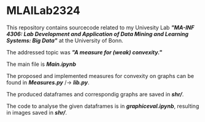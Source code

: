 # MLAILab2324

This repository contains sourcecode related to my Univesity Lab **_"MA-INF 4306: Lab Development and Application of Data Mining and Learning Systems: Big Data"_** at the University of Bonn.

The addressed topic was **_"A measure for (weak) convexity."_**

The main file is **_Main.ipynb_**

The proposed and implemented measures for convexity on graphs can be found in **_Measures.py_** /-> **_lib.py_**.

The produced dataframes and correspondig graphs are saved in **_shr/_**.

The code to analyse the given dataframes is in **_graphiceval.ipynb_**, resulting in images saved in **_shr/_**.

